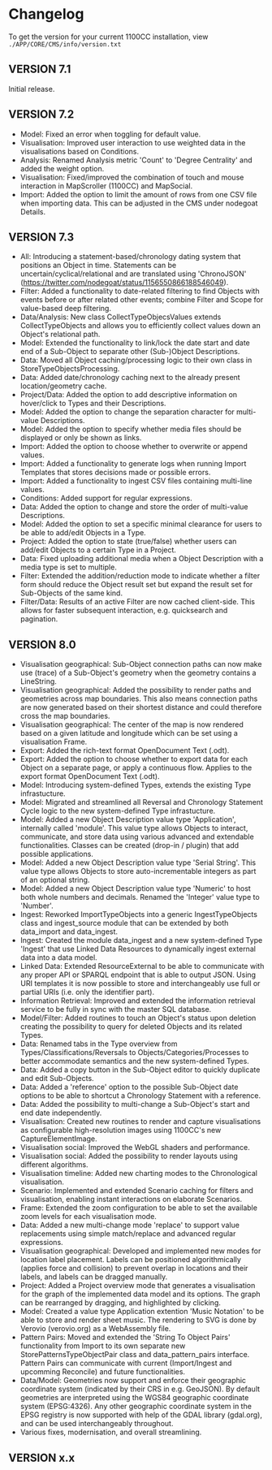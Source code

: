 # Changelog

To get the version for your current 1100CC installation, view `./APP/CORE/CMS/info/version.txt`

## VERSION 7.1

Initial release.

## VERSION 7.2

* Model: Fixed an error when toggling for default value.
* Visualisation: Improved user interaction to use weighted data in the visualisations based on Conditions.
* Analysis: Renamed Analysis metric 'Count' to 'Degree Centrality' and added the weight option.
* Visualisation: Fixed/improved the combination of touch and mouse interaction in MapScroller (1100CC) and MapSocial.
* Import: Added the option to limit the amount of rows from one CSV file when importing data. This can be adjusted in the CMS under nodegoat Details.

## VERSION 7.3

* All: Introducing a statement-based/chronology dating system that positions an Object in time. Statements can be uncertain/cyclical/relational and are translated using 'ChronoJSON' (https://twitter.com/nodegoat/status/1156550866188546049).
* Filter: Added a functionality to date-related filtering to find Objects with events before or after related other events; combine Filter and Scope for value-based deep filtering.
* Data/Analysis: New class CollectTypeObjecsValues extends CollectTypeObjects and allows you to efficiently collect values down an Object's relational path.
* Model: Extended the functionality to link/lock the date start and date end of a Sub-Object to separate other (Sub-)Object Descriptions.
* Data: Moved all Object caching/processing logic to their own class in StoreTypeObjectsProcessing.
* Data: Added date/chronology caching next to the already present location/geometry cache.
* Project/Data: Added the option to add descriptive information on hover/click to Types and their Descriptions.
* Model: Added the option to change the separation character for multi-value Descriptions.
* Model: Added the option to specify whether media files should be displayed or only be shown as links.
* Import: Added the option to choose whether to overwrite or append values.
* Import: Added a functionality to generate logs when running Import Templates that stores decisions made or possible errors.
* Import: Added a functionality to ingest CSV files containing multi-line values.
* Conditions: Added support for regular expressions.
* Data: Added the option to change and store the order of multi-value Descriptions.
* Model: Added the option to set a specific minimal clearance for users to be able to add/edit Objects in a Type.
* Project: Added the option to state (true/false) whether users can add/edit Objects to a certain Type in a Project.
* Data: Fixed uploading additional media when a Object Description with a media type is set to multiple.
* Filter: Extended the addition/reduction mode to indicate whether a filter form should reduce the Object result set but expand the result set for Sub-Objects of the same kind.
* Filter/Data: Results of an active Filter are now cached client-side. This allows for faster subsequent interaction, e.g. quicksearch and pagination.

## VERSION 8.0

* Visualisation geographical: Sub-Object connection paths can now make use (trace) of a Sub-Object's geometry when the geometry contains a LineString.
* Visualisation geographical: Added the possibility to render paths and geometries across map boundaries. This also means connection paths are now generated based on their shortest distance and could therefore cross the map boundaries.
* Visualisation geographical: The center of the map is now rendered based on a given latitude and longitude which can be set using a visualisation Frame.
* Export: Added the rich-text format OpenDocument Text (.odt).
* Export: Added the option to choose whether to export data for each Object on a separate page, or apply a continuous flow. Applies to the export format OpenDocument Text (.odt).
* Model: Introducing system-defined Types, extends the existing Type infrastucture.
* Model: Migrated and streamlined all Reversal and Chronology Statement Cycle logic to the new system-defined Type infrastucture.
* Model: Added a new Object Description value type 'Application', internally called 'module'. This value type allows Objects to interact, communicate, and store data using various advanced and extendable functionalities. Classes can be created (drop-in / plugin) that add possible applications.
* Model: Added a new Object Description value type 'Serial String'. This value type allows Objects to store auto-incrementable integers as part of an optional string.
* Model: Added a new Object Description value type 'Numeric' to host both whole numbers and decimals. Renamed the 'Integer' value type to 'Number'.
* Ingest: Reworked ImportTypeObjects into a generic IngestTypeObjects class and ingest_source module that can be extended by both data_import and data_ingest. 
* Ingest: Created the module data_ingest and a new system-defined Type 'Ingest' that use Linked Data Resources to dynamically ingest external data into a data model.
* Linked Data: Extended ResourceExternal to be able to communicate with any proper API or SPARQL endpoint that is able to output JSON. Using URI templates it is now possible to store and interchangeably use full or partial URIs (i.e. only the identifier part).
* Information Retrieval: Improved and extended the information retrieval service to be fully in sync with the master SQL database.
* Model/Filter: Added routines to touch an Object's status upon deletion creating the possibility to query for deleted Objects and its related Types.
* Data: Renamed tabs in the Type overview from Types/Classifications/Reversals to Objects/Categories/Processes to better accommodate semantics and the new system-defined Types.
* Data: Added a copy button in the Sub-Object editor to quickly duplicate and edit Sub-Objects.
* Data: Added a 'reference' option to the possible Sub-Object date options to be able to shortcut a Chronology Statement with a reference.
* Data: Added the possibility to multi-change a Sub-Object's start and end date independently.
* Visualisation: Created new routines to render and capture visualisations as configurable high-resolution images using 1100CC's new CaptureElementImage.
* Visualisation social: Improved the WebGL shaders and performance.
* Visualisation social: Added the possibility to render layouts using different algorithms.
* Visualisation timeline: Added new charting modes to the Chronological visualisation.
* Scenario: Implemented and extended Scenario caching for filters and visualisation, enabling instant interactions on elaborate Scenarios.
* Frame: Extended the zoom configuration to be able to set the available zoom levels for each visualisation mode.
* Data: Added a new multi-change mode 'replace' to support value replacements using simple match/replace and advanced regular expressions.
* Visualisation geographical: Developed and implemented new modes for location label placement. Labels can be positioned algorithmically (applies force and collision) to prevent overlap in locations and their labels, and labels can be dragged manually. 
* Project: Added a Project overview mode that generates a visualisation for the graph of the implemented data model and its options. The graph can be rearranged by dragging, and highlighted by clicking.
* Model: Created a value type Application extention 'Music Notation' to be able to store and render sheet music. The rendering to SVG is done by Verovio (verovio.org) as a WebAssembly file.
* Pattern Pairs: Moved and extended the 'String To Object Pairs' functionality from Import to its own separate new StorePatternsTypeObjectPair class and data_pattern_pairs interface. Pattern Pairs can communicate with current (Import/Ingest and upcomming Reconcile) and future functionalities.
* Data/Model: Geometries now support and enforce their geographic coordinate system (indicated by their CRS in e.g. GeoJSON). By default geometries are interpreted using the WGS84 geographic coordinate system (EPSG:4326). Any other geographic coordinate system in the EPSG registry is now supported with help of the GDAL library (gdal.org), and can be used interchangeably throughout.
* Various fixes, modernisation, and overall streamlining.

## VERSION x.x
